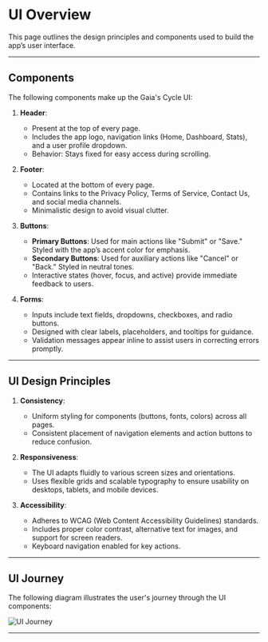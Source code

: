 # UI Overview

This page outlines the design principles and components used to build the app’s user interface.

---

## Components

The following components make up the Gaia's Cycle UI:

1. **Header**:
   - Present at the top of every page.
   - Includes the app logo, navigation links (Home, Dashboard, Stats), and a user profile dropdown.
   - Behavior: Stays fixed for easy access during scrolling.

2. **Footer**:
   - Located at the bottom of every page.
   - Contains links to the Privacy Policy, Terms of Service, Contact Us, and social media channels.
   - Minimalistic design to avoid visual clutter.

3. **Buttons**:
   - **Primary Buttons**: Used for main actions like "Submit" or "Save." Styled with the app’s accent color for emphasis.
   - **Secondary Buttons**: Used for auxiliary actions like "Cancel" or "Back." Styled in neutral tones.
   - Interactive states (hover, focus, and active) provide immediate feedback to users.

4. **Forms**:
   - Inputs include text fields, dropdowns, checkboxes, and radio buttons.
   - Designed with clear labels, placeholders, and tooltips for guidance.
   - Validation messages appear inline to assist users in correcting errors promptly.

---

## UI Design Principles

1. **Consistency**:
   - Uniform styling for components (buttons, fonts, colors) across all pages.
   - Consistent placement of navigation elements and action buttons to reduce confusion.

2. **Responsiveness**:
   - The UI adapts fluidly to various screen sizes and orientations.
   - Uses flexible grids and scalable typography to ensure usability on desktops, tablets, and mobile devices.

3. **Accessibility**:
   - Adheres to WCAG (Web Content Accessibility Guidelines) standards.
   - Includes proper color contrast, alternative text for images, and support for screen readers.
   - Keyboard navigation enabled for key actions.

---

## UI Journey

The following diagram illustrates the user's journey through the UI components:

![UI Journey](path-to-ui-journey-graph.png)

---